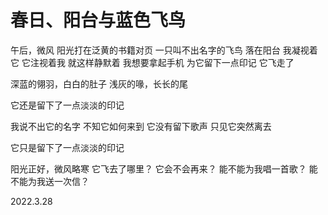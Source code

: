 # 春日、阳台与蓝色飞鸟

午后，微风
阳光打在泛黄的书籍对页
一只叫不出名字的飞鸟
落在阳台
我凝视着它
它注视着我
就这样静默着
我想要拿起手机
为它留下一点印记
它飞走了

深蓝的翎羽，白白的肚子
浅灰的喙，长长的尾

它还是留下了一点淡淡的印记

我说不出它的名字
不知它如何来到
它没有留下歌声
只见它突然离去

它只是留下了一点淡淡的印记

阳光正好，微风略寒
它飞去了哪里？
它会不会再来？
能不能为我唱一首歌？
能不能为我送一次信？

2022.3.28
